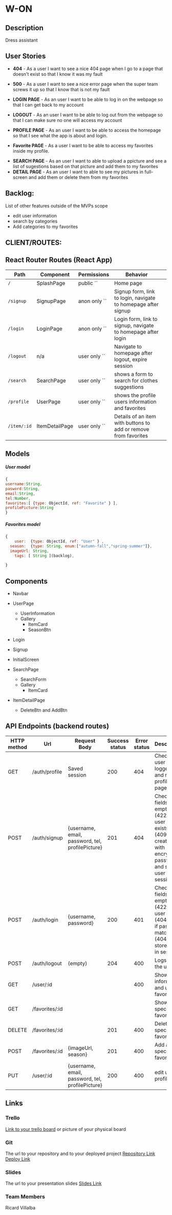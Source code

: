 # W-ON

## Description

Dress assistant

## User Stories

- **404** - As a user I want to see a nice 404 page when I go to a page that doesn't exist so that I know it was my fault
- **500** - As a user I want to see a nice error page when the super team screws it up so that I know that is not my fault

- **LOGIN PAGE** - As an user I want to be able to log in on the webpage so that I can get back to my account
- **LOGOUT** - As an user I want to be able to log out from the webpage so that I can make sure no one will access my account

- **PROFILE PAGE** - As an user I want to be able to access the homepage so that I see what the app is about and login.

* **Favorite PAGE** - As a user I want to be able to access my favorites inside my profile.

- **SEARCH PAGE** - As an user I want to able to upload a ppicture and see a list of sugestions based on that picture and add them to my favorites
- **DETAIL PAGE** - As an user I want to able to see my pictures in full-screen and add them or delete them from my favorites

## Backlog:

List of other features outside of the MVPs scope

- edit user information
- search by categories
- Add categories to my favorites

## CLIENT/ROUTES:

## React Router Routes (React App)



| Path        | Component      | Permissions  | Behavior                                                     |      |
| ----------- | -------------- | ------------ | ------------------------------------------------------------ | ---- |
| `/`         | SplashPage     | public ``    | Home page                                                    |      |
| `/signup`   | SignupPage     | anon only `` | Signup form, link to login, navigate to homepage after signup |      |
| `/login`    | LoginPage      | anon only `` | Login form, link to signup, navigate to homepage after login |      |
| `/logout`   | n/a            | user only `` | Navigate to homepage after logout, expire session            |      |
| `/search`   | SearchPage     | user only `` | shows a form to search for clothes suggestions               |      |
| `/profile`  | UserPage       | user only `` | shows the profile users information and favorites            |      |
| `/item/:id` | ItemDetailPage | user only `` | Details of an item with buttons to add or remove from favorites |      |



## Models

##### User model

```js
{
username:String,
pasword:String,
email:String,
tel:Number,
favorites:[ {type: ObjectId, ref: "Favorite" } ],
profilePicture:String
}
```

##### Favorites model

```js
{
	user:  {type: ObjectId, ref: "User" } ,
  season:  {type: String, enum:["autumn-fall","spring-summer"]},
  imageUrl: String,
	tags: [ String ](backlog),
  
}
```

## Components

- Navbar

- UserPage
  - UserInformation
  - Gallery
    - ItemCard
    - SeasonBtn

- Login

- Signup

- InitialScreen

- SearchPage
  - SearchForm
  - Gallery
    - ItemCard
- ItemDetailPage
  - DeleteBtn and AddBtn

## API Endpoints (backend routes)

| HTTP method | Url            | Request Body                                     | Success status | Error status | Description                                                  |
| ----------- | -------------- | ------------------------------------------------ | -------------- | ------------ | ------------------------------------------------------------ |
| GET         | /auth/profile  | Saved session                                    | 200            | 404          | Check if user is logged in and return profile page           |
| POST        | /auth/signup   | {username, email, password, tel, profilePicture} | 201            | 404          | Checks if fields not empty (422) and user not exists (409), then create user with encrypted password, and store user in session |
| POST        | /auth/login    | {username, password}                             | 200            | 401          | Checks if fields not empty (422), if user exists (404), and if password matches (404), then stores user in session |
| POST        | /auth/logout   | (empty)                                          | 204            | 400          | Logs out the user                                            |
| GET         | /user/:id      |                                                  |                | 400          | Show user information and user's favorites                   |
| GET         | /favorites/:id |                                                  |                |              | Show specific favorite                                       |
| DELETE      | /favorites/:id |                                                  | 201            | 400          | Delete specific favorite                                     |
| POST        | /favorites/:id | {imageUrl, season}                               | 201            | 400          | Add a specific favorite                                      |
| PUT         | /user/:id      | {username, email, password, tel, profilePicture} | 200            | 400          | edit user profile                                            |



## Links

### Trello

[Link to your trello board](https://trello.com/b/EWdYqLDi/qhops) or picture of your physical board

### Git

The url to your repository and to your deployed project
[Repository Link](http://github.com/)
[Deploy Link](http://heroku.com/)

### Slides

The url to your presentation slides
[Slides Link](http://slides.com/)

### Team Members

Ricard Villalba